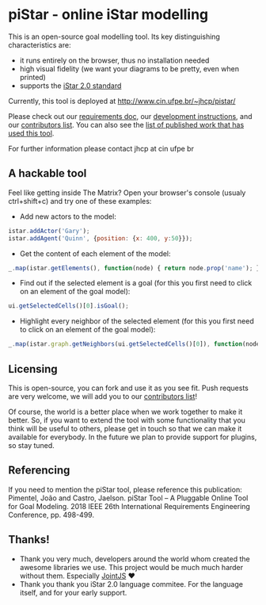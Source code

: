 # piStar - online iStar modelling

 This is an open-source goal modelling tool. Its key distinguishing characteristics are:
  - it runs entirely on the browser, thus no installation needed
  - high visual fidelity (we want your diagrams to be pretty, even when printed)
  - supports the [iStar 2.0 standard](https://sites.google.com/site/istarlanguage/)

Currently, this tool is deployed at http://www.cin.ufpe.br/~jhcp/pistar/

Please check out our [requirements doc](docs/REQUIREMENTS.md), our [development instructions](docs/), and our [contributors list](CONTRIBUTORS.md). You can also see the [list of published work that has used this tool](RESEARCH.md).

For further information please contact jhcp at cin ufpe br

## A hackable tool
Feel like getting inside The Matrix? Open your browser's console (usualy ctrl+shift+c) and try one of these examples:

- Add new actors to the model:
```javascript
istar.addActor('Gary');
istar.addAgent('Quinn', {position: {x: 400, y:50}});
```

- Get the content of each element of the model:
```javascript
_.map(istar.getElements(), function(node) { return node.prop('name'); });
```

- Find out if the selected element is a goal (for this you first need to click on an element of the goal model):
```javascript
ui.getSelectedCells()[0].isGoal();
```

- Highlight every neighbor of the selected element (for this you first need to click on an element of the goal model):
```javascript
_.map(istar.graph.getNeighbors(ui.getSelectedCells()[0]), function(node) { istar.paper.findViewByModel(node).highlight(); });
```

## Licensing
This is open-source, you can fork and use it as you see fit. Push requests are very welcome, we will add you to our [contributors list](CONTRIBUTORS.md)!

Of course, the world is a better place when we work together to make it better. So, if you want to extend the tool with some functionality that you think will be useful to others, please get in touch so that we can make it available for everybody. In the future we plan to provide support for plugins, so stay tuned.

## Referencing
If you need to mention the piStar tool, please reference this publication: Pimentel, João and Castro, Jaelson. piStar Tool – A Pluggable Online Tool for Goal Modeling. 2018 IEEE 26th International Requirements Engineering Conference, pp. 498-499.

## Thanks!
 - Thank you very much, developers around the world whom created the awesome libraries we use. This project would be much much harder without them. Especially [JointJS](https://www.jointjs.com/) :heart:
 - Thank you thank you iStar 2.0 language commitee. For the language itself, and for your early support.
